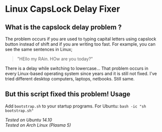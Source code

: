 # Linux CapsLock Delay Fixer

**What is the capslock delay problem ?**
----------------------------------------
The problem occurs if you are used to typing capital letters using capslock button instead of shift and if you are writing too fast.
For example, you can see the same sentences in Linux;

> "HEllo my RAin. HOw are you today?"

There is a delay while switching to lowercase...
That problem occurs in every Linux-based operating system since years and it is still not fixed. I've tried different desktop computers, laptops, netbooks. Still same.

**But this script fixed this problem!**
**Usage**
-----
Add `bootstrap.sh` to your startup programs.
For Ubuntu:  `bash -ic "sh bootstrap.sh"`

*Tested on Ubuntu 14.10*<br />
*Tested on Arch Linux (Plasma 5)*
